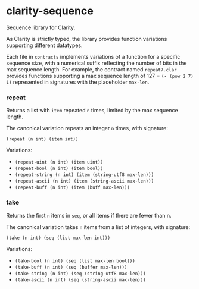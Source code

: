 # clarity-sequence

Sequence library for Clarity.

As Clarity is strictly typed, the library provides function variations supporting different datatypes.

Each file in `contracts` implements variations of a function for a specific sequence size, with 
a numerical suffix reflecting the number of bits in the max sequence length. For example, the contract 
named `repeat7.clar` provides functions supporting a max sequence length of 127 = `(- (pow 2 7) 1)`
represented in signatures with the placeholder `max-len`.

### repeat

Returns a list with `item` repeated `n` times, limited by the max sequence length.

The canonical variation repeats an integer `n` times, with signature:

`(repeat (n int) (item int))`

Variations:

* `(repeat-uint (n int) (item uint))`
* `(repeat-bool (n int) (item bool))`
* `(repeat-string (n int) (item (string-utf8 max-len)))`
* `(repeat-ascii (n int) (item (string-ascii max-len)))`
* `(repeat-buff (n int) (item (buff max-len)))`

### take 

Returns the first `n` items in `seq`, or all items if there are fewer than n.

The canonical variation takes `n` items from a list of integers, with signature:

`(take (n int) (seq (list max-len int)))`

Variations:

* `(take-bool (n int) (seq (list max-len bool)))`
* `(take-buff (n int) (seq (buffer max-len)))`
* `(take-string (n int) (seq (string-utf8 max-len)))`
* `(take-ascii (n int) (seq (string-ascii max-len)))`


